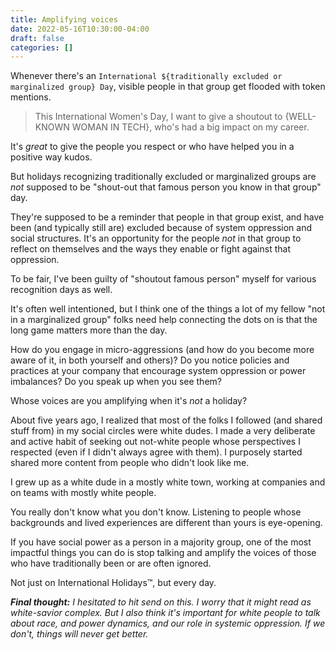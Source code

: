 ```yaml
---
title: Amplifying voices
date: 2022-05-16T10:30:00-04:00
draft: false
categories: []
---
```


Whenever there's an `International ${traditionally excluded or marginalized group} Day`, visible people in that group get flooded with token mentions.

> This International Women's Day, I want to give a shoutout to {WELL-KNOWN WOMAN IN TECH}, who's had a big impact on my career.

It's _great_ to give the people you respect or who have helped you in a positive way kudos. 

But holidays recognizing traditionally excluded or marginalized groups are _not_ supposed to be "shout-out that famous person you know in that group" day.

They're supposed to be a reminder that people in that group exist, and have been (and typically still are) excluded because of system oppression and social structures. It's an opportunity for the people _not_ in that group to reflect on themselves and the ways they enable or fight against that oppression.

To be fair, I've been guilty of "shoutout famous person" myself for various recognition days as well.

It's often well intentioned, but I think one of the things a lot of my fellow "not in a marginalized group" folks need help connecting the dots on is that the long game matters more than the day.

How do you engage in micro-aggressions (and how do you become more aware of it, in both yourself and others)? Do you notice policies and practices at your company that encourage system oppression or power imbalances? Do you speak up when you see them?

Whose voices are you amplifying when it's _not_ a holiday?

About five years ago, I realized that most of the folks I followed (and shared stuff from) in my social circles were white dudes. I made a very deliberate and active habit of seeking out not-white people whose perspectives I respected (even if I didn't always agree with them). I purposely started shared more content from people who didn't look like me.

I grew up as a white dude in a mostly white town, working at companies and on teams with mostly white people.

You really don't know what you don't know. Listening to people whose backgrounds and lived experiences are different than yours is eye-opening. 

If you have social power as a person in a majority group, one of the most impactful things you can do is stop talking and amplify the voices of those who have traditionally been or are often ignored.

Not just on International Holidays™, but every day.

_**Final thought:** I hesitated to hit send on this. I worry that it might read as white-savior complex. But I also think it's important for white people to talk about race, and power dynamics, and our role in systemic oppression. If we don't, things will never get better._